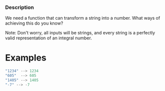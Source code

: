 ### Description

We need a function that can transform a string into a number. What ways of achieving this do you know?

Note: Don't worry, all inputs will be strings, and every string is a perfectly valid representation of an integral number.

# Examples

```js
"1234" --> 1234
"605"  --> 605
"1405" --> 1405
"-7" --> -7
```